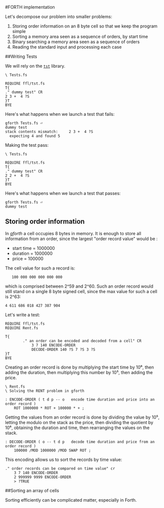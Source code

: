 #FORTH implementation

Let's decompose our problem into smaller problems:

1. Storing order information on an 8 byte cell so that we keep the program simple
2. Sorting a memory area seen as a sequence of orders, by start time
3. Binary searching a memory area seen as a sequence of orders 
4. Reading the standard input and processing each case

##Writing Tests

We will rely on the [`tst`](http://irdvo.nl/FFL/docs/tst.html) library.

    \ Tests.fs

    REQUIRE ffl/tst.fs
    T{
    ." dummy test" CR
    2 3 +  4 ?S
    }T
    BYE

Here's what happens when we launch a test that fails:

    gforth Tests.fs ⏎
    dummy test
    stack contents mismatch:     2 3 +  4 ?S
      expecting 4 and found 5

Making the test pass:

    \ Tests.fs

    REQUIRE ffl/tst.fs
    T{
    ." dummy test" CR
    2 2 +  4 ?S
    }T
    BYE

Here's what happens when we launch a test that passes:

    gforth Tests.fs ⏎
    dummy test

## Storing order information

In *gforth* a cell occupies 8 bytes in memory. It is enough to store all information from an order, since the largest "order record value" would be :
    
- start time = 1000000 
- duration   = 1000000
- price      = 100000

The cell value for such a record is:

       100 000 000 000 000 000

which is comprised between 2^59 and 2^60. Such an order record would still stand on a single 8 byte signed cell, since the max value for such a cell is 2^63:

    4 611 686 018 427 387 904

Let's write a test:

    REQUIRE ffl/tst.fs
    REQUIRE Rent.fs

    T{
            ." an order can be encoded and decoded from a cell" CR
                3 7 140 ENCODE-ORDER
                DECODE-ORDER 140 ?S 7 ?S 3 ?S
    }T
    BYE

Creating an order record is done by multiplying the start time by 10⁶, then adding the duration, then multiplying this number by 10⁵, then adding the price.

    \ Rent.fs
    \ Solving the RENT problem in gforth

    : ENCODE-ORDER ( t d p -- o   encode time duration and price into an order record )
        ROT 1000000 * ROT + 100000 * + ;

Getting the values from an order record is done by dividing the value by 10⁵, letting the modulo on the stack as the price, then dividing the quotient by 10⁶, obtaining the duration and time, then rearranging the values on the stack.

    : DECODE-ORDER ( o -- t d p   decode time duration and price from an order record )
        100000 /MOD 1000000 /MOD SWAP ROT ;

This encoding allows us to sort the records by time value:

    ." order records can be compared on time value" cr
        3 7 140 ENCODE-ORDER
        2 999999 9999 ENCODE-ORDER
        > ?TRUE 

##Sorting an array of cells

Sorting efficiently can be complicated matter, especially in Forth.
